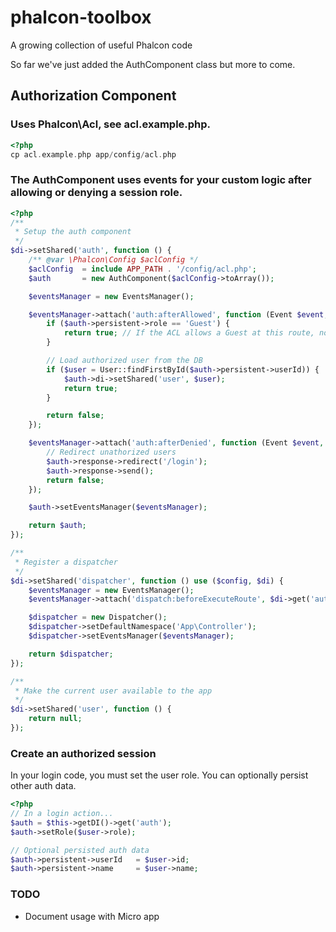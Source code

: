 # phalcon-toolbox
A growing collection of useful Phalcon code

So far we've just added the AuthComponent class but more to come.

## Authorization Component

### Uses Phalcon\Acl, see acl.example.php.

```php
<?php
cp acl.example.php app/config/acl.php
```

### The AuthComponent uses events for your custom logic after allowing or denying a session role.

```php
<?php
/**
 * Setup the auth component
 */
$di->setShared('auth', function () {
    /** @var \Phalcon\Config $aclConfig */
    $aclConfig  = include APP_PATH . '/config/acl.php';
    $auth       = new AuthComponent($aclConfig->toArray());

    $eventsManager = new EventsManager();

    $eventsManager->attach('auth:afterAllowed', function (Event $event, AuthComponent $auth) {
        if ($auth->persistent->role == 'Guest') {
            return true; // If the ACL allows a Guest at this route, no additional steps
        }

        // Load authorized user from the DB
        if ($user = User::findFirstById($auth->persistent->userId)) {
            $auth->di->setShared('user', $user);
            return true;
        }

        return false;
    });

    $eventsManager->attach('auth:afterDenied', function (Event $event, AuthComponent $auth) {
        // Redirect unathorized users
        $auth->response->redirect('/login');
        $auth->response->send();
        return false;
    });

    $auth->setEventsManager($eventsManager);

    return $auth;
});

/**
 * Register a dispatcher
 */
$di->setShared('dispatcher', function () use ($config, $di) {
    $eventsManager = new EventsManager();
    $eventsManager->attach('dispatch:beforeExecuteRoute', $di->get('auth'));

    $dispatcher = new Dispatcher();
    $dispatcher->setDefaultNamespace('App\Controller');
    $dispatcher->setEventsManager($eventsManager);

    return $dispatcher;
});

/**
 * Make the current user available to the app
 */
$di->setShared('user', function () {
    return null;
});
```

### Create an authorized session
In your login code, you must set the user role. You can optionally persist other auth data.

```php
<?php
// In a login action... 
$auth = $this->getDI()->get('auth');
$auth->setRole($user->role);

// Optional persisted auth data
$auth->persistent->userId   = $user->id;
$auth->persistent->name     = $user->name;
```

### TODO
* Document usage with Micro app